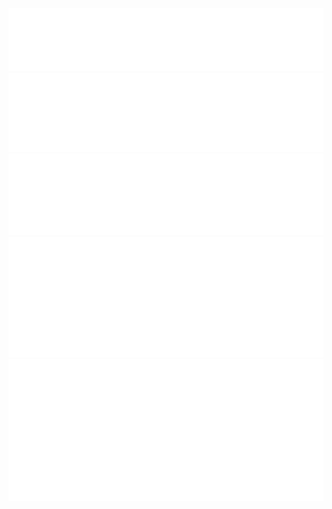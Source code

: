 [![Header metrics](./metrics/header.svg?a=1)](#)
[![Repositories metrics](./metrics/repositories.svg?a=1)](#)
[![Languages plugin metrics](./metrics/plugin-languages.svg?a=1)](#)
[![Notable contributions plugin metrics](./metrics/plugin-notable.svg?a=1)](#)
[![Achievements plugin metrics](./metrics/plugin-achievements.svg?a=1)](#)
  
